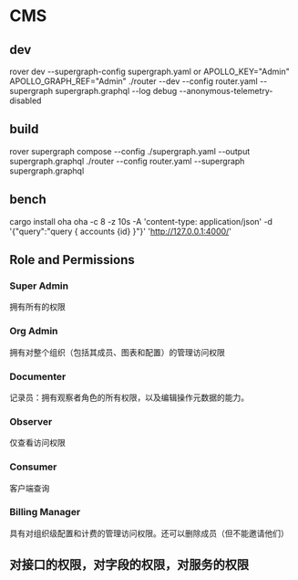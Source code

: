 # CMS

## dev

rover dev --supergraph-config supergraph.yaml
or
APOLLO_KEY="Admin" APOLLO_GRAPH_REF="Admin" ./router --dev --config router.yaml --supergraph supergraph.graphql --log debug --anonymous-telemetry-disabled

## build

rover supergraph compose --config ./supergraph.yaml --output supergraph.graphql
./router --config router.yaml --supergraph supergraph.graphql

## bench
cargo install oha
oha -c 8 -z 10s -A 'content-type: application/json' -d '{"query":"query { accounts {id} }"}' 'http://127.0.0.1:4000/'

## Role and Permissions

### Super Admin

拥有所有的权限

### Org Admin

拥有对整个组织（包括其成员、图表和配置）的管理访问权限

### Documenter

记录员：拥有观察者角色的所有权限，以及编辑操作元数据的能力。

### Observer

仅查看访问权限

### Consumer

客户端查询

### Billing Manager

具有对组织级配置和计费的管理访问权限。还可以删除成员（但不能邀请他们）

## 对接口的权限，对字段的权限，对服务的权限